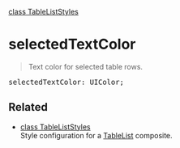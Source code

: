[class TableListStyles](TableListStyles.md)

# selectedTextColor

> Text color for selected table rows.

<pre class="docgen_signature">selectedTextColor: UIColor;</pre>

## Related

- [<!--{ref:class}-->class TableListStyles](TableListStyles.md) \
    Style configuration for a [TableList](TableList.md) composite.
